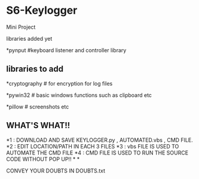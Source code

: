 # S6-Keylogger
Mini Project



libraries added yet 

 *pynput  #keyboard listener and controller library
 
 
 libraries to add 
 ---------------------
 
 *cryptography   # for encryption for log files
 
 *pywin32        # basic windows functions such as clipboard etc
 
 *pillow         # screenshots etc
 

WHAT'S WHAT!!
------------------------

*1 :  DOWNLOAD AND SAVE KEYLOGGER.py , AUTOMATED.vbs , CMD FILE.
*2 : EDIT LOCATION/PATH IN EACH 3 FILES 
*3 : vbs FILE IS USED TO AUTOMATE THE CMD FILE
*4 : CMD FILE IS USED TO RUN THE SOURCE CODE WITHOUT POP UP!!
*
*


CONVEY YOUR DOUBTS IN DOUBTS.txt
